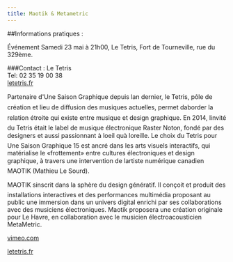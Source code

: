 ```yaml
---
title: Maotik & Metametric
---
```


##Informations pratiques :


Événement Samedi 23 mai à 21h00,
Le Tetris,
Fort de Tourneville, rue du 329ème.

###Contact :
Le Tetris  
Tel:  02 35 19 00 38  
[letetris.fr](http://letetris.fr/)

Partenaire d'Une Saison Graphique depuis lan dernier, le Tetris, pôle de création et lieu de
diffusion des musiques actuelles, permet daborder la relation étroite qui existe entre musique
et design graphique.
En 2014, linvité du Tetris était le label de musique électronique Raster Noton, fondé par des
designers et aussi passionnant à loeil quà loreille. Le choix du Tetris pour Une Saison Graphique
15 est ancré dans les arts visuels interactifs, qui matérialise le «frottement» entre cultures
électroniques et design graphique, à travers une intervention de lartiste numérique canadien
MAOTIK (Mathieu Le Sourd). 

MAOTIK sinscrit dans la sphère du design génératif. Il conçoit et
produit des installations interactives et des performances multimédia proposant au public une
immersion dans un univers digital enrichi par ses collaborations avec des musiciens électroniques.
Maotik proposera une création originale pour Le Havre, en collaboration avec le musicien électroacousticien MetaMetric.

[vimeo.com](http://vimeo.com/100389967)

[letetris.fr](http://letetris.fr/)
